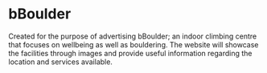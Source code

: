 # bBoulder

Created for the purpose of advertising bBoulder; an indoor climbing centre that focuses on wellbeing as well as bouldering. The website will showcase the facilities through images and provide useful information regarding the location and services available.
